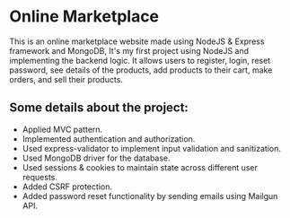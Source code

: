 <h1>Online Marketplace</h1>
This is an online marketplace website made using NodeJS & Express framework and MongoDB, It's my first project using NodeJS and implementing the backend logic.
It allows users to register, login, reset password, see details of the products, add products to their cart, make orders, and sell their products.

<h2>Some details about the project:</h2>

- Applied MVC pattern.
- Implemented authentication and authorization.
- Used express-validator to implement input validation and sanitization.
- Used MongoDB driver for the database.
- Used sessions & cookies to maintain state across different user requests.
- Added CSRF protection.
- Added password reset functionality by sending emails using Mailgun API.
